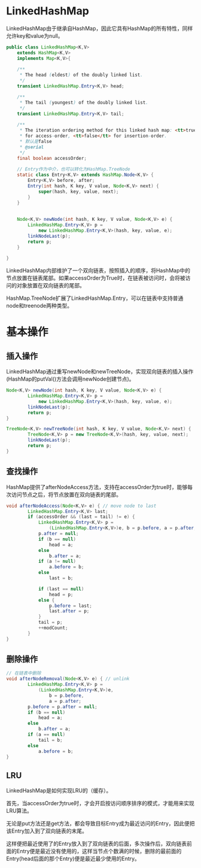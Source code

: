 # LinkedHashMap
LinkedHashMap由于继承自HashMap，因此它具有HashMap的所有特性，同样允许key和value为null。


```java
public class LinkedHashMap<K,V>
    extends HashMap<K,V>
    implements Map<K,V>{
    
    /**
     * The head (eldest) of the doubly linked list.
     */
    transient LinkedHashMap.Entry<K,V> head;

    /**
     * The tail (youngest) of the doubly linked list.
     */
    transient LinkedHashMap.Entry<K,V> tail;        
    
    /**
     * The iteration ordering method for this linked hash map: <tt>true</tt>
     * for access-order, <tt>false</tt> for insertion-order.
     * 默认是false
     * @serial
     */
    final boolean accessOrder;
    
    // Entry作为中介，也可以转化为HashMap.TreeNode 
    static class Entry<K,V> extends HashMap.Node<K,V> {
        Entry<K,V> before, after;
        Entry(int hash, K key, V value, Node<K,V> next) {
            super(hash, key, value, next);
        }
    }
 
     
    Node<K,V> newNode(int hash, K key, V value, Node<K,V> e) {
        LinkedHashMap.Entry<K,V> p =
            new LinkedHashMap.Entry<K,V>(hash, key, value, e);
        linkNodeLast(p);
        return p;
    }
                   
}
```

LinkedHashMap内部维护了一个双向链表，按照插入的顺序，将HashMap中的节点放置在链表尾部。如果accessOrder为True时，在链表被访问时，会将被访问的对象放置在双向链表的尾部。

HashMap.TreeNode扩展了LinkedHashMap.Entry，可以在链表中支持普通node和treenode两种类型。




# 基本操作

## 插入操作
LinkedHashMap通过重写newNode和newTreeNode，实现双向链表的插入操作(HashMap的putVal()方法会调用newNode创建节点)。

```java
Node<K,V> newNode(int hash, K key, V value, Node<K,V> e) {
        LinkedHashMap.Entry<K,V> p =
            new LinkedHashMap.Entry<K,V>(hash, key, value, e);
        linkNodeLast(p);
        return p;
}

TreeNode<K,V> newTreeNode(int hash, K key, V value, Node<K,V> next) {
        TreeNode<K,V> p = new TreeNode<K,V>(hash, key, value, next);
        linkNodeLast(p);
        return p;
}

```
## 查找操作
HashMap提供了afterNodeAccess方法，支持在accessOrder为true时，能够每次访问节点之后，将节点放置在双向链表的尾部。

```java
void afterNodeAccess(Node<K,V> e) { // move node to last
        LinkedHashMap.Entry<K,V> last;
        if (accessOrder && (last = tail) != e) {
            LinkedHashMap.Entry<K,V> p =
                (LinkedHashMap.Entry<K,V>)e, b = p.before, a = p.after;
            p.after = null;
            if (b == null)
                head = a;
            else
                b.after = a;
            if (a != null)
                a.before = b;
            else
                last = b;

            if (last == null)
                head = p;
            else {
                p.before = last;
                last.after = p;
            }
            tail = p;
            ++modCount;
        }
}
```

## 删除操作

```java
// 在链表中删除
void afterNodeRemoval(Node<K,V> e) { // unlink
        LinkedHashMap.Entry<K,V> p =
            (LinkedHashMap.Entry<K,V>)e,
                b = p.before,
                a = p.after;
        p.before = p.after = null;
        if (b == null)
            head = a;
        else
            b.after = a;
        if (a == null)
            tail = b;
        else
            a.before = b;
}
```

## LRU
LinkedHashMap是如何实现LRU的（缓存）。

首先，当accessOrder为true时，才会开启按访问顺序排序的模式，才能用来实现LRU算法。

无论是put方法还是get方法，都会导致目标Entry成为最近访问的Entry，因此便把该Entry加入到了双向链表的末尾。

这样便把最近使用了的Entry放入到了双向链表的后面，多次操作后，双向链表前面的Entry便是最近没有使用的，这样当节点个数满的时候，删除的最前面的Entry(head后面的那个Entry)便是最近最少使用的Entry。


















